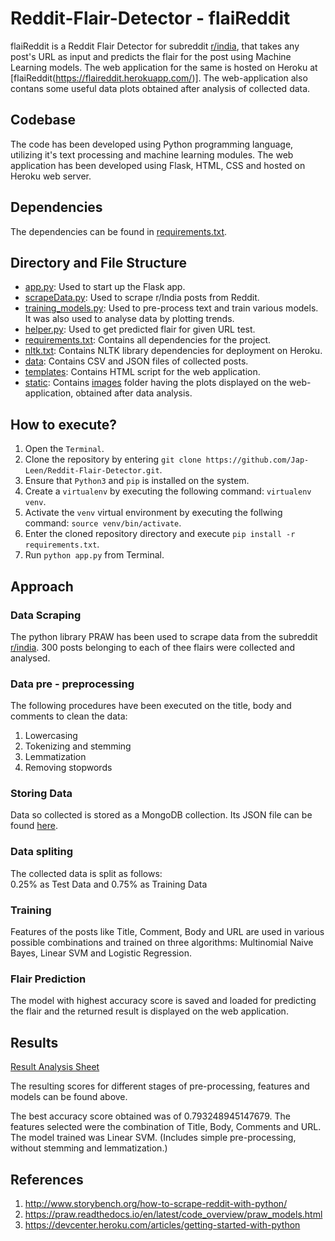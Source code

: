 # Reddit-Flair-Detector - flaiReddit

flaiReddit is a Reddit Flair Detector for subreddit [r/india](https://www.reddit.com/r/india/), that takes any post's URL as input and predicts the flair for the post using Machine Learning models. The web application for the same is hosted on Heroku at [flaiReddit(https://flaireddit.herokuapp.com/)]. The web-application also contans some useful data plots obtained after analysis of collected data.
  
## Codebase

The code has been developed using Python programming language, utilizing it's text processing and machine learning modules. The web application has been developed using Flask, HTML, CSS and hosted on Heroku web server.

## Dependencies

The dependencies can be found in [requirements.txt](https://github.com/Jap-Leen/Reddit-Flair-Detector/blob/master/requirements.txt). 

## Directory and File Structure

- [app.py](https://github.com/Jap-Leen/Reddit-Flair-Detector/blob/master/app.py): Used to start up the Flask app.
- [scrapeData.py](https://github.com/Jap-Leen/Reddit-Flair-Detector/blob/master/scrapeData.py): Used to scrape r/India posts from Reddit.
- [training_models.py](https://github.com/Jap-Leen/Reddit-Flair-Detector/blob/master/training_models.py): Used to pre-process text and train various models. It was also used to analyse data by plotting trends.
- [helper.py](https://github.com/Jap-Leen/Reddit-Flair-Detector/blob/master/helper.py): Used to get predicted flair for given URL test.
- [requirements.txt](https://github.com/Jap-Leen/Reddit-Flair-Detector/blob/master/requirements.txt): Contains all dependencies for the project.
- [nltk.txt](https://github.com/Jap-Leen/Reddit-Flair-Detector/blob/master/nltk.txt): Contains NLTK library dependencies for deployment on Heroku.
- [data](https://github.com/Jap-Leen/Reddit-Flair-Detector/tree/master/data): Contains CSV and JSON files of collected posts.
- [templates](https://github.com/Jap-Leen/Reddit-Flair-Detector/tree/master/templates): Contains HTML script for the web application.
- [static](https://github.com/Jap-Leen/Reddit-Flair-Detector/tree/master/static): Contains [images](https://github.com/Jap-Leen/Reddit-Flair-Detector/tree/master/static/images) folder having the plots displayed on the web-application, obtained after data analysis.


## How to execute?

  1. Open the `Terminal`.
  2. Clone the repository by entering `git clone https://github.com/Jap-Leen/Reddit-Flair-Detector.git`.
  3. Ensure that `Python3` and `pip` is installed on the system.
  4. Create a `virtualenv` by executing the following command: `virtualenv venv`.
  5. Activate the `venv` virtual environment by executing the follwing command: `source venv/bin/activate`.
  6. Enter the cloned repository directory and execute `pip install -r requirements.txt`.
  7. Run `python app.py` from Terminal. 

## Approach 
### Data Scraping
The python library PRAW has been used to scrape data from the subreddit [r/india](https://www.reddit.com/r/india/). 300 posts belonging to each of thee flairs were collected and analysed.

### Data pre - preprocessing
The following procedures have been executed on the title, body and comments to clean the data:
1. Lowercasing
2. Tokenizing and stemming
3. Lemmatization
4. Removing stopwords

### Storing Data
Data so collected is stored as a MongoDB collection. Its JSON file can be found [here](https://github.com/Jap-Leen/Reddit-Flair-Detector/blob/master/data/reddit_flair_initial_data.json).

### Data spliting
The collected data is split as follows:
<br>
0.25% as Test Data and 0.75% as Training Data

### Training 
Features of the posts like Title, Comment, Body and URL are used in various possible combinations and trained on three algorithms: Multinomial Naive Bayes, Linear SVM and Logistic Regression.

### Flair Prediction
The model with highest accuracy score is saved and loaded for predicting the flair and the returned result is displayed on the web application.
    
## Results

[Result Analysis Sheet](https://docs.google.com/spreadsheets/d/1HLhxVlx-4OxuncdlFTC4xGs_cMbevKM7W9vSA9F5UBA/edit?usp=sharing)

The resulting scores for different stages of pre-processing, features and models can be found above.

The best accuracy score obtained was of 0.793248945147679. The features selected were the combination of Title, Body, Comments and URL. The model trained was Linear SVM. (Includes simple pre-processing, without stemming and lemmatization.)

## References

1. http://www.storybench.org/how-to-scrape-reddit-with-python/
2. https://praw.readthedocs.io/en/latest/code_overview/praw_models.html
3. https://devcenter.heroku.com/articles/getting-started-with-python
